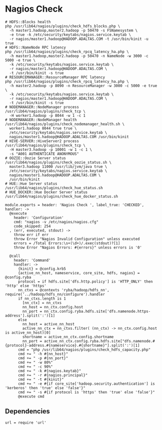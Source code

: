 
# Nagios Check

```
# HDFS::Blocks health
php /usr/lib64/nagios/plugins/check_hdfs_blocks.php \
  -h master1.hadoop,master2.hadoop -p 50470 -s FSNamesystem \
  -e true -k /etc/security/keytabs/nagios.service.keytab \
  -r nagios/master1.hadoop@HADOOP.ADALTAS.COM -t /usr/bin/kinit -u true
# HDFS::NameNode RPC latency
php /usr/lib64/nagios/plugins/check_rpcq_latency_ha.php \
  -h master1.hadoop,master2.hadoop -p 50470 -n NameNode -w 3000 -c 5000 -e true \
  -k /etc/security/keytabs/nagios.service.keytab \
  -r nagios/master1.hadoop@HADOOP.ADALTAS.COM \
  -t /usr/bin/kinit -s true
# RESOURCEMANAGER::ResourceManager RPC latency
php /usr/lib64/nagios/plugins/check_rpcq_latency_ha.php \
  -h master2.hadoop -p 8090 -n ResourceManager -w 3000 -c 5000 -e true \
  -k /etc/security/keytabs/nagios.service.keytab \
  -r nagios/master1.hadoop@HADOOP.ADALTAS.COM \
  -t /usr/bin/kinit -s true
# NODEMANAGER::NodeManager process
/usr/lib64/nagios/plugins/check_tcp \
  -H worker1.hadoop -p 8044 -w 1 -c 1
# NODEMANAGER::NodeManager health
/usr/lib64/nagios/plugins/check_nodemanager_health.sh \
  worker1.hadoop 8044 true true \
  /etc/security/keytabs/nagios.service.keytab \
  nagios/master1.hadoop@HADOOP.ADALTAS.COM /usr/bin/kinit
# HIVE-SERVER::HiveServer2 process
/usr/lib64/nagios/plugins/check_tcp \
  -H master3.hadoop -p 10001 -w 1 -c 1 \
  -s "A001 AUTHENTICATE ANONYMOUS"
# OOZIE::Oozie Server status
/usr/lib64/nagios/plugins/check_oozie_status.sh \
  master3.hadoop 11000 /usr/lib/jvm/java true \
  /etc/security/keytabs/nagios.service.keytab \
  nagios/master1.hadoop@HADOOP.ADALTAS.COM \
  /usr/bin/kinit
# HUE::Hue Server status
/usr/lib64/nagios/plugins/check_hue_status.sh
# HUE_DOCKER::Hue Docker Server status
/usr/lib64/nagios/plugins/check_hue_docker_status.sh
```

    module.exports = header: 'Nagios Check ', label_true: 'CHECKED', handler: ->
      @execute
        header: 'Configuration'
        cmd: "nagios -v /etc/nagios/nagios.cfg"
        code_skipped: 254
      , (err, executed, stdout) ->
        throw err if err
        throw Error "Nagios Invalid Configuration" unless executed
        errors = /Total Errors:\s+(\d+)/.exec(stdout)?[1]
        throw Error "Nagios Errors: #{errors}" unless errors is '0'

      @call
        header: 'Command'
        handler: ->
          {kinit} = @config.krb5
          {active_nn_host, nameservice, core_site, hdfs, nagios} = @config.ryba
          protocol = if hdfs.site['dfs.http.policy'] is 'HTTP_ONLY' then 'http' else 'https'
          nn_ctxs = @contexts 'ryba/hadoop/hdfs_nn', require('../hadoop/hdfs_nn/configure').handler
          if nn_ctxs.length is 1
            [nn_ctx] = nn_ctxs
            nn_host = nn_ctx.config.host
            nn_port = nn_ctx.config.ryba.hdfs.site['dfs.namenode.https-address'].split(':')[1]
          else
            nn_host = active_nn_host
            active_nn_ctx = nn_ctxs.filter( (nn_ctx) -> nn_ctx.config.host is active_nn_host)[0]
            shortname = active_nn_ctx.config.shortname
            nn_port = active_nn_ctx.config.ryba.hdfs.site["dfs.namenode.#{protocol}-address.#{nameservice}.#{shortname}"].split(':')[1]
          cmd = "php /usr/lib64/nagios/plugins/check_hdfs_capacity.php"
          cmd += " -h #{nn_host}"
          cmd += " -p #{nn_port}"
          cmd += " -w 80%"
          cmd += " -c 90%"
          cmd += " -k #{nagios.keytab}"
          cmd += " -r #{nagios.principal}"
          cmd += " -t #{kinit}"
          cmd += " -e #{if core_site['hadoop.security.authentication'] is 'kerberos' then 'true' else 'false'}"
          cmd += " -s #{if protocol is 'https' then 'true' else 'false'}"
          @execute cmd

## Dependencies

    url = require 'url'
